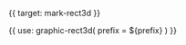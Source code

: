 {{ target: mark-rect3d }}

<!-- IRectMarkSpec -->

{{ use: graphic-rect3d(
  prefix = ${prefix}
) }}
